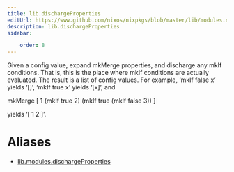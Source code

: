 ```yaml
---
title: lib.dischargeProperties
editUrl: https://www.github.com/nixos/nixpkgs/blob/master/lib/modules.nix#L900C25
description: lib.dischargeProperties
sidebar:

    order: 8
---
```


Given a config value, expand mkMerge properties, and discharge
any mkIf conditions.  That is, this is the place where mkIf
conditions are actually evaluated.  The result is a list of
config values.  For example, ‘mkIf false x’ yields ‘[]’,
‘mkIf true x’ yields ‘[x]’, and

mkMerge [ 1 (mkIf true 2) (mkIf true (mkIf false 3)) ]

yields ‘[ 1 2 ]’.


# Aliases

- [lib.modules.dischargeProperties](/reference/libmodules.dischargeProperties)


